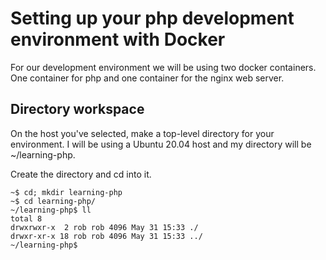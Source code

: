 # Setting up your php development environment with Docker

For our development environment we will be using two docker containers.  One container for 
php and one container for the nginx web server. 

## Directory workspace

On the host you've selected, make a top-level directory for your environment.  I will be using 
a Ubuntu 20.04 host and my directory will be ~/learning-php.  

Create the directory and cd into it.
```
~$ cd; mkdir learning-php 
~$ cd learning-php/
~/learning-php$ ll
total 8
drwxrwxr-x  2 rob rob 4096 May 31 15:33 ./
drwxr-xr-x 18 rob rob 4096 May 31 15:33 ../
~/learning-php$ 
```


